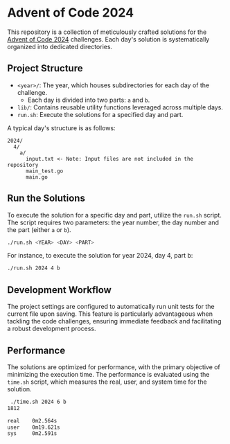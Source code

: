 # Advent of Code 2024

This repository is a collection of meticulously crafted solutions for the [Advent of Code 2024](https://adventofcode.com/2024) challenges. Each day's solution is systematically organized into dedicated directories.

## Project Structure

- `<year>/`: The year, which houses subdirectories for each day of the challenge.
  - Each day is divided into two parts: `a` and `b`.
- `lib/`: Contains reusable utility functions leveraged across multiple days.
- `run.sh`: Execute the solutions for a specified day and part.

A typical day's structure is as follows:
```
2024/
  4/
    a/
      input.txt <- Note: Input files are not included in the repository
      main_test.go
      main.go
```

## Run the Solutions

To execute the solution for a specific day and part, utilize the `run.sh` script. The script requires two parameters: the year number, the day number and the part (either `a` or `b`).

```bash
./run.sh <YEAR> <DAY> <PART>
```

For instance, to execute the solution for year 2024, day 4, part b:

```bash
./run.sh 2024 4 b
```

## Development Workflow

The project settings are configured to automatically run unit tests for the current file upon saving. This feature is particularly advantageous when tackling the code challenges, ensuring immediate feedback and facilitating a robust development process.

## Performance

The solutions are optimized for performance, with the primary objective of minimizing the execution time. The performance is evaluated using the `time.sh` script, which measures the real, user, and system time for the solution.

```bash
 ./time.sh 2024 6 b
1812

real    0m2.564s
user    0m19.621s
sys     0m2.591s
```
